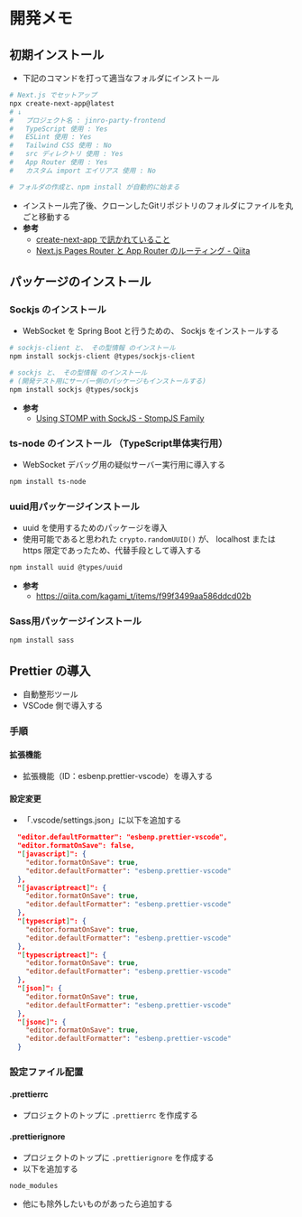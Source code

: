 # 開発メモ

## 初期インストール
- 下記のコマンドを打って適当なフォルダにインストール

```bash
# Next.js でセットアップ
npx create-next-app@latest
# ↓
#   プロジェクト名 : jinro-party-frontend
#   TypeScript 使用 : Yes
#   ESLint 使用 : Yes
#   Tailwind CSS 使用 : No
#   src ディレクトリ 使用 : Yes
#   App Router 使用 : Yes
#   カスタム import エイリアス 使用 : No

# フォルダの作成と、npm install が自動的に始まる
```

- インストール完了後、クローンしたGitリポジトリのフォルダにファイルを丸ごと移動する
- **参考**
  - [create\-next\-app で訊かれていること](https://zenn.dev/ikkik/articles/51d97ff70bd0da)
  - [Next\.js Pages Router と App Router のルーティング \- Qiita](https://qiita.com/Yasushi-Mo/items/865a8d6e1a063058d702)


## パッケージのインストール
### Sockjs のインストール
- WebSocket を Spring Boot と行うための、 Sockjs をインストールする

```bash
# sockjs-client と、 その型情報 のインストール
npm install sockjs-client @types/sockjs-client

# sockjs と、 その型情報 のインストール
# (開発テスト用にサーバー側のパッケージもインストールする)
npm install sockjs @types/sockjs
```

- **参考**
  - [Using STOMP with SockJS \- StompJS Family](https://stomp-js.github.io/guide/stompjs/rx-stomp/using-stomp-with-sockjs.html)


### ts-node のインストール （TypeScript単体実行用）
- WebSocket デバッグ用の疑似サーバー実行用に導入する

```bash
npm install ts-node
```


### uuid用パッケージインストール
- uuid を使用するためのパッケージを導入
- 使用可能であると思われた `crypto.randomUUID()` が、
  localhost または https 限定であったため、代替手段として導入する

```bash
npm install uuid @types/uuid
```

- **参考**
  - https://qiita.com/kagami_t/items/f99f3499aa586ddcd02b

### Sass用パッケージインストール

```bash
npm install sass
```

## Prettier の導入
- 自動整形ツール
- VSCode 側で導入する

### 手順
#### 拡張機能
- 拡張機能（ID：esbenp.prettier-vscode）を導入する

#### 設定変更
- 「.vscode/settings.json」に以下を追加する
  
```json
  "editor.defaultFormatter": "esbenp.prettier-vscode",
  "editor.formatOnSave": false,
  "[javascript]": {
    "editor.formatOnSave": true,
    "editor.defaultFormatter": "esbenp.prettier-vscode"
  },
  "[javascriptreact]": {
    "editor.formatOnSave": true,
    "editor.defaultFormatter": "esbenp.prettier-vscode"
  },
  "[typescript]": {
    "editor.formatOnSave": true,
    "editor.defaultFormatter": "esbenp.prettier-vscode"
  },
  "[typescriptreact]": {
    "editor.formatOnSave": true,
    "editor.defaultFormatter": "esbenp.prettier-vscode"
  },
  "[json]": {
    "editor.formatOnSave": true,
    "editor.defaultFormatter": "esbenp.prettier-vscode"
  },
  "[jsonc]": {
    "editor.formatOnSave": true,
    "editor.defaultFormatter": "esbenp.prettier-vscode"
  }
```

### 設定ファイル配置
#### .prettierrc
- プロジェクトのトップに `.prettierrc` を作成する

#### .prettierignore
- プロジェクトのトップに `.prettierignore` を作成する
- 以下を追加する

```
node_modules
```

- 他にも除外したいものがあったら追加する




